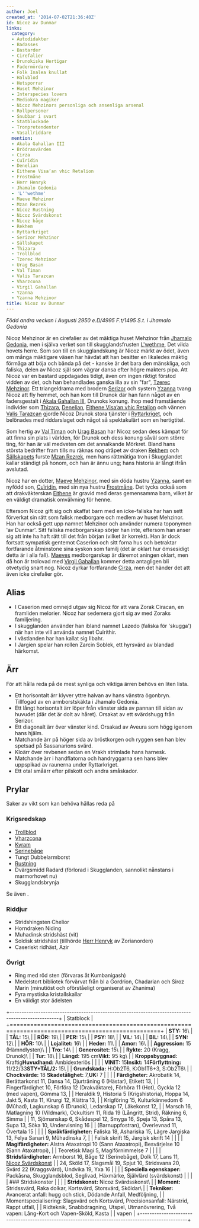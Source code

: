 ```yaml
---
author: Joel
created_at: '2014-07-02T21:36:40Z'
id: Nicoz av Dunmar
links:
  category:
  - Autodidakter
  - Badasses
  - Bastarder
  - Cirefalier
  - Drunokiska Hertigar
  - Fadermördare
  - Folk Inalea knullat
  - Halvblod
  - Hetsporrar
  - Huset Mehzinor
  - Interspecies lovers
  - Mediokra magiker
  - Nicoz Mehzinors personliga och ansenliga arsenal
  - Rollpersoner
  - Snubbar i svart
  - Statblockade
  - Tronpretendenter
  - Vasallriddare
  mention:
  - Akala Gahallan III
  - Brödrasvärden
  - Cirza
  - Cuïridin
  - Denelian
  - Eithene Visa’an vhic Retalion
  - Frostmåne
  - Herr Henryk
  - Jhamalo Gedonia
  - 'L''wethme'
  - Maeve Mehzinor
  - Mzan Rezrek
  - Nicoz Rustning
  - Nicoz Svärdskonst
  - Nicoz båge
  - Rekhem
  - Ryttarkriget
  - Serizor Mehzinor
  - Sällskapet
  - Thizara
  - Trollblod
  - Tzerec Mehzinor
  - Urag Basan
  - Val Timan
  - Valis Tarazcan
  - Vharzcona
  - Virgil Gahallan
  - Yzanna
  - Yzanna Mehzinor
title: Nicoz av Dunmar
---
```


*Född andra veckan i Augusti 2950 e.D/4995 F.t/1495 S.t. i Jhamalo Gedonia*

Nicoz Mehzinor är en cirefalier av det mäktiga huset Mehzinor från [Jhamalo Gedonia], men i själva
verket son till skugglandsfrusten [L'wethme], Det vilda hovets herre. Som son till en skugglandskung
är Nicoz märkt av ödet, även om många mäktigare väsen har hävdat att han besitter en likaledes
mäktig förmåga att böja och bända på det - kanske är det bara den mänskliga, och faliska, delen av
Nicoz själ som vägrar dansa efter högre makters pipa. Att Nicoz var en bastard uppdagades tidigt,
även om ingen riktigt förstod vidden av det, och han behandlades ganska illa av sin "far", [Tzerec
Mehzinor]. Ett triangeldrama med brodern [Serizor] och systern [Yzanna] tvang Nicoz att fly hemmet,
och han kom till Drunok där han fann något av en fadersgestalt i [Akala Gahallan III], Drunoks
konung. Ihop med framstående individer som [Thizara], [Denelian], [Eithene Visa’an vhic Retalion]
och vännen [Valis Tarazcan] gjorde Nicoz Drunok stora tjänster i [Ryttarkriget], och belönades med
riddarslaget och något så spektakulärt som en hertigtitel.

Som hertig av [Val Timan] och [Urag Basan] har Nicoz sedan dess kämpat för att finna sin plats i
världen, för Drunok och dess konung såväl som större ting, för han är väl medveten om det annalkande
Mörkret. Bland hans största bedrifter fram tills nu räknas nog dråpet av draken [Rekhem] och
[Sällskapets] furste [Mzan Rezrek], men hans rättmätiga tron i Skugglandet kallar ständigt på honom,
och han är ännu ung; hans historia är långt ifrån avslutad.

Nicoz har en dotter, [Maeve Mehzinor], med sin döda hustru [Yzanna][1], samt en nyfödd son,
[Cuïridin], med sin nya hustru [Frostmåne]. Det tycks också som att drakväkterskan
[Eithene][Eithene Visa’an vhic Retalion] är gravid med deras gemensamma barn, vilket är en väldigt
dramatisk omvälvning för henne.

Eftersom Nicoz gift sig och skaffat barn med en icke-faliska har han sett förverkat sin rätt som
falisk medborgare och medlem av huset Mehzinor. Han har också gett upp namnet Mehzinor och använder
numera toponymen 'av Dunmar'. Sitt faliska medborgarskap sörjer han inte, eftersom han anser sig att
inte ha haft rätt till det från början (vilket är korrekt). Han är dock fortsatt sympatisk gentemot
Caserion och sitt forna hus och betraktar fortfarande åtminstone sina syskon som familj (det är
oklart hur ömsesidigt detta är i alla fall). [Maeves][Maeve Mehzinor] medborgarskap är däremot
aningen oklart, men då hon är trolovad med [Virgil Gahallan] kommer detta antagligen bli otvetydig
snart nog. Nicoz dyrkar fortfarande [Cirza], men det händer det att även icke cirefalier gör.

Alias
-----

-   I Caserion med omnejd utgav sig Nicoz för att vara Zorak Ciracan, en framliden melorier. Nicoz
    har sedemera gjort sig av med Zoraks familjering.
-   I skugglanden använder han ibland namnet Lazedo (faliska för 'skugga') när han inte vill använda
    namnet Cuïrithir.
-   I västlanden har han kallat sig Ilbahr.
-   I Jargien spelar han rollen Zarcin Soblek, ett hyrsvärd av blandad härkomst.

Ärr
---

För att hålla reda på de mest synliga och viktiga ärren behövs en liten lista.

-   Ett horisontalt ärr klyver yttre halvan av hans vänstra ögonbryn. Tillfogad av en armborstskäkta
    i Jhamalo Gedonia.
-   Ett långt horisontalt ärr löper från vänster sida av pannan till sidan av huvudet (där det är
    dolt av håret). Orsakat av ett svärdshugg från Serizor.
-   Ett diagonalt ärr över vänster kind. Orsakad av Aveura som högg igenom hans hjälm.
-   Matchande ärr på höger sida av bröstkorgen och ryggen sen han blev spetsad på Sassanarions
    svärd.
-   Kloärr över revbenen sedan en Vrakh strimlade hans harnesk.
-   Matchande ärr i handflatorna och handryggarna sen hans blev uppspikad av raunerna under
    Ryttarkriget.
-   Ett otal småärr efter pilskott och andra småskador.

Prylar
------

Saker av vikt som kan behöva hållas reda på

### Krigsredskap

-   [Trollblod]
-   [Vharzcona]
-   [Kyram]
-   [Serinebåge]
-   Tungt Dubbelarmborst
-   [Rustning]
-   Dvärgsmidd Radard (förlorad i Skugglanden, sannolikt nånstans i marmorhovet nu)
-   Skugglandsbrynja

Se även .

### Riddjur

-   Stridshingsten Chelior
-   Horndraken Niding
-   Muhadinsk stridshäst (vit)
-   Soldisk stridshäst (tillhörde [Herr Henryk] av Zorianorden)
-   Caseriskt ridhäst, Azir

### Övrigt

-   Ring med röd sten (förvaras åt Kumbanigash)
-   Medelstort bibliotek förvärvat från bl a Gordrion, Chadarian och Siroz Marin (minutiöst och
    oförståeligt organiserat av Zhanima)
-   Fyra mystiska kristallskallar
-   En väldigt stor ädelsten

+--------------------------------------------------------------------------------------------------+
| Statblock                                                                                        |
+==================================================================================================+
| **STY:** 16\                                                                                     |
| **TÅL:** 15\                                                                                     |
| **RÖR:** 19\                                                                                     |
| **PER:** 15\                                                                                     |
| **PSY:** 18\                                                                                     |
| **VIL:** 14\                                                                                     |
| **BIL:** 14\                                                                                     |
| **SYN:** 12\                                                                                     |
| **HÖR:** 10\                                                                                     |
| **Lojalitet:** 16\                                                                               |
| **Heder:** 11\                                                                                   |
| **Amor:** 16\                                                                                    |
| **Aggression:** 15 (Hämndlysten)\                                                                |
| **Tro:** 14\                                                                                     |
| **Generositet:** 15\                                                                             |
| **Rykte:** 20 (Kragg, Drunok)\                                                                   |
| **Tur:** 18\                                                                                     |
| **Längd:** 195 cm**Vikt:** 95 kg\                                                                |
| **Kroppsbyggnad:** Kraftig**Huvudhand:** Ambidexteriös                                           |
|                                                                                                  |
| **VINIT:** 15**Insikt:** 14**Förflyttning:** 11/22/33**STY+TÅL/2:** 15\                          |
| **Grundskada:** H:Ob2T6, K:Ob1T6+3, S:Ob2T6\                                                     |
| **Chockvärde:** 18 **Skadetålighet:** 7,**UK:** 7                                                |
|                                                                                                  |
| **Färdigheter:** Akrobatik 14, Berättarkonst 11, Dansa 14, Djurträning 6 (Hästar), Etikett 13,   |
| Fingerfärdighet 10, Förföra 12 (Drakväktare), Förhöra 11 (Hot), Gyckla 12 (med vapen), Gömma 13, |
| Heraldik 9, Historia 5 (Krigshistoria), Hoppa 14, Jakt 5, Kasta 11, Kirurgi 12, Klättra 13,      |
| Krigföring 15, Kulturkännedom 6 (Mûhad), Lagkunskap 6 (Drunok), Ledarskap 17, Läkekonst 12,      |
| Marsch 16, Matlagning 10 (Vildmark), Ockultism 11, Rida 19 (Långritt, Strid), Räkning 6, Simma   |
| 11, Sjömanskap 6, Skådespel 12, Smyga 16, Speja 13, Spåra 13, Supa 13, Söka 10, Undervisning 16  |
| (Barnuppfostran), Överlevnad 11, Övertala 15                                                     |
|                                                                                                  |
| **Språkfärdigheter:** Faliska 18, Ashariska 15, Lägre Jargiska 13, Felya Sanari 9, Mûhadinska 7, |
| Falisk skrift 15, Jargisk skrift 14                                                              |
|                                                                                                  |
| **Magifärdigheter:** Alstra Ataxatropi 10 (Sann Ataxatropi), Besvärjelse 10 (Sann Ataxatropi),   |
| Teoretisk Magi 5, Magiförnimmelse 7                                                              |
|                                                                                                  |
| **Stridsfärdigheter:** Armborst 16, Båge 12 (Serinebåge), Dolk 17, Lans 11, [Nicoz Svärdskonst]  |
| 24, Sköld 17, Slagsmål 19, Spjut 10, Stridsvana 20, Svärd 22 (Kraggsvärd), Undvika 19, Yxa 16    |
|                                                                                                  |
| **Speciella egenskaper:** Packåsna, Skugglandsblod, Seglivad, Häxmärke, Självlärd (svärdskonst)  |
|                                                                                                  |
| ### Stridskonster                                                                                |
|                                                                                                  |
| **Stridskonst:** Nicoz Svärdsskonst\                                                             |
| **Moment:** Stridssvärd, Raka dolkar, Kortsvärd, Storsvärd, Sköldar\                             |
| **Tekniker:** Avancerat anfall: hugg och stick, Dödande Anfall, Medföljning,                     |
| Momentspecialisering: Slagsvärd och Kortsvärd, Precisionsanfall: Närstrid, Rappt utfall,         |
| Ridteknik, Snabbdragning, Utspel, Utmanövrering, Två vapen: Lång-Kort och Vapen-Sköld, Kasta     |
| vapen                                                                                            |
+--------------------------------------------------------------------------------------------------+

  [Jhamalo Gedonia]: Jhamalo_Gedonia
  [L'wethme]: Lwethme
  [Tzerec Mehzinor]: Tzerec_Mehzinor
  [Serizor]: Serizor_Mehzinor
  [Yzanna]: Yzanna_Mehzinor
  [Akala Gahallan III]: Akala_Gahallan_III
  [Thizara]: Thizara
  [Denelian]: Denelian
  [Eithene Visa’an vhic Retalion]: Eithene_Visaan_vhic_Retalion
  [Valis Tarazcan]: Valis_Tarazcan
  [Ryttarkriget]: Ryttarkriget
  [Val Timan]: Val_Timan
  [Urag Basan]: Urag_Basan
  [Rekhem]: Rekhem
  [Sällskapets]: Sällskapet
  [Mzan Rezrek]: Mzan_Rezrek
  [Maeve Mehzinor]: Maeve_Mehzinor
  [1]: Yzanna
  [Cuïridin]: Cuïridin
  [Frostmåne]: Frostmåne
  [Virgil Gahallan]: Virgil_Gahallan
  [Cirza]: Cirza
  [Trollblod]: Trollblod
  [Vharzcona]: Vharzcona
  [Kyram]: Brödrasvärden
  [Serinebåge]: Nicoz_båge
  [Rustning]: Nicoz_Rustning
  [Herr Henryk]: Herr_Henryk
  [Nicoz Svärdskonst]: Nicoz_Svärdskonst